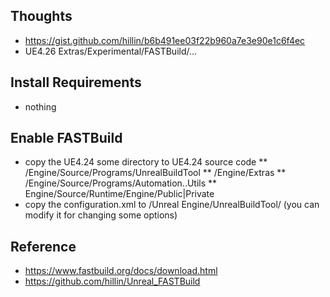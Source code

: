 
## Thoughts ##
* https://gist.github.com/hillin/b6b491ee03f22b960a7e3e90e1c6f4ec
* UE4.26 Extras/Experimental/FASTBuild/...

## Install Requirements ##
* nothing

## Enable FASTBuild ##
* copy the UE4.24 some directory to UE4.24 source code 
** /Engine/Source/Programs/UnrealBuildTool
** /Engine/Extras
** /Engine/Source/Programs/Automation..Utils 
** Engine/Source/Runtime/Engine/Public|Private
* copy the configuration.xml to  <your documents>/Unreal Engine/UnrealBuildTool/ (you can modify it for changing some options)

## Reference ##
* https://www.fastbuild.org/docs/download.html
* https://github.com/hillin/Unreal_FASTBuild
 
 

